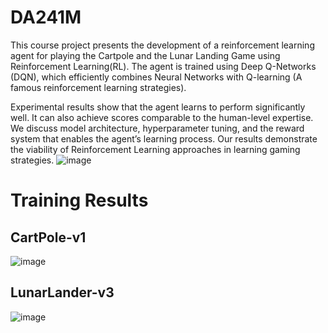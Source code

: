 # DA241M

This course project presents the development of a reinforcement learning agent for playing the Cartpole and the Lunar Landing Game using Reinforcement Learning(RL). The agent is trained using Deep Q-Networks (DQN), which efficiently combines Neural Networks with Q-learning (A famous reinforcement learning strategies). 

Experimental results show that the agent learns to perform significantly well. It can also achieve scores comparable to the human-level expertise. We discuss model architecture, hyperparameter tuning, and the reward system that enables the agent’s learning process. Our results demonstrate the viability of Reinforcement Learning approaches in learning gaming strategies.
![image](https://github.com/user-attachments/assets/e70dd9d9-52c0-42b7-8993-7add82919664)

# Training Results 
## CartPole-v1
![image](https://github.com/user-attachments/assets/5cd0566f-9519-4b80-b428-d5d1b059ee32)

## LunarLander-v3
![image](https://github.com/user-attachments/assets/ff54e2ea-4ce8-4308-898f-c5d038d5fb03)


